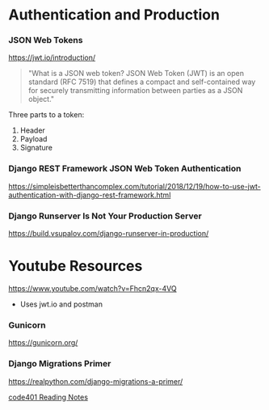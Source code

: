 # Authentication and Production

### JSON Web Tokens

https://jwt.io/introduction/

> "What is a JSON web token? JSON Web Token (JWT) is an open standard (RFC 7519) that defines a compact and self-contained way for securely transmitting information between parties as a JSON object."

Three parts to a token:
1. Header
2. Payload
3. Signature

### Django REST Framework JSON Web Token Authentication

https://simpleisbetterthancomplex.com/tutorial/2018/12/19/how-to-use-jwt-authentication-with-django-rest-framework.html

### Django Runserver Is Not Your Production Server

https://build.vsupalov.com/django-runserver-in-production/

# Youtube Resources
https://www.youtube.com/watch?v=Fhcn2qx-4VQ

- Uses jwt.io and postman

### Gunicorn
https://gunicorn.org/


### Django Migrations Primer
https://realpython.com/django-migrations-a-primer/

[code401 Reading Notes](../401Python/code401Table.md)
